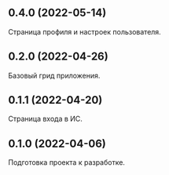 ## 0.4.0 (2022-05-14)

Страница профиля и настроек пользователя.

## 0.2.0 (2022-04-26)

Базовый грид приложения.

## 0.1.1 (2022-04-20)

Страница входа в ИС.

## 0.1.0 (2022-04-06)

Подготовка проекта к разработке.
